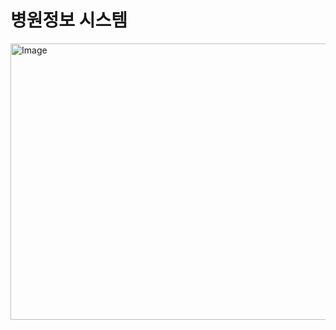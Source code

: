 # 병원정보 시스템

<img width="951" height="442" alt="Image" src="https://github.com/user-attachments/assets/f283bd58-656e-422d-84a6-71644594cc97" />
